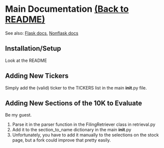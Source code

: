 # Main Documentation [(Back to README)](/README.md)

See also: [Flask docs](/docs/flask.md), [Nonflask docs](/docs/nonflask.md)

## Installation/Setup
Look at the README

## Adding New Tickers
Simply add the (valid) ticker to the TICKERS list in the main __init__.py file.

## Adding New Sections of the 10K to Evaluate
Be my guest.
1. Parse it in the parser function in the FilingRetriever class in retrieval.py
2. Add it to the section_to_name dictionary in the main __init__.py
3. Unfortunately, you have to add it manually to the selections on the stock page, but
a fork could improve that pretty easily.
